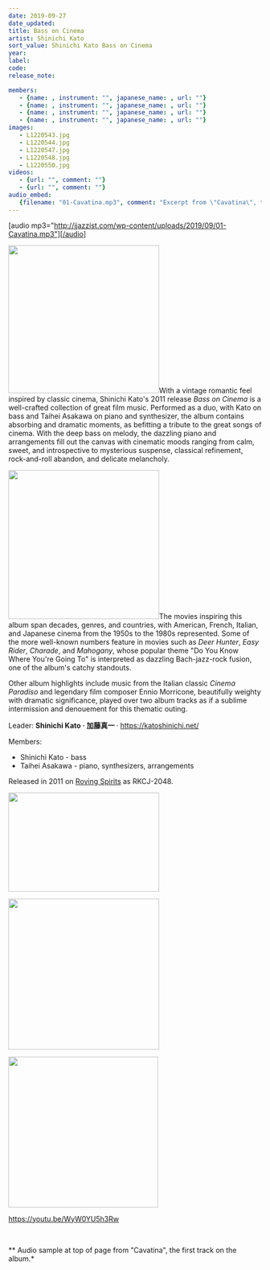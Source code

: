 ```yaml
---
date: 2019-09-27
date_updated: 
title: Bass on Cinema
artist: Shinichi Kato
sort_value: Shinichi Kato Bass on Cinema
year: 
label: 
code: 
release_note: 

members:
   - {name: , instrument: "", japanese_name: , url: ""}
   - {name: , instrument: "", japanese_name: , url: ""}
   - {name: , instrument: "", japanese_name: , url: ""}
   - {name: , instrument: "", japanese_name: , url: ""}
images: 
   - L1220543.jpg
   - L1220544.jpg
   - L1220547.jpg
   - L1220548.jpg
   - L1220550.jpg
videos: 
   - {url: "", comment: ""}
   - {url: "", comment: ""}
audio_embed:
   {filename: "01-Cavatina.mp3", comment: "Excerpt from \"Cavatina\", the first track on the album:"}
---
```

[audio mp3="http://jjazzist.com/wp-content/uploads/2019/09/01-Cavatina.mp3"][/audio]

<a href="http://jjazzist.com/wp-content/uploads/2019/09/L1220543.jpg"><img class="size-medium wp-image-4540 alignright" src="http://jjazzist.com/wp-content/uploads/2019/09/L1220543-300x294.jpg" alt="" width="300" height="294" /></a>With a vintage romantic feel inspired by classic cinema, Shinichi Kato's 2011 release *Bass on Cinema* is a well-crafted collection of great film music. Performed as a duo, with Kato on bass and Taihei Asakawa on piano and synthesizer, the album contains absorbing and dramatic moments, as befitting a tribute to the great songs of cinema. With the deep bass on melody, the dazzling piano and arrangements fill out the canvas with cinematic moods ranging from calm, sweet, and introspective to mysterious suspense, classical refinement, rock-and-roll abandon, and delicate melancholy.

<a href="http://jjazzist.com/wp-content/uploads/2019/09/L1220544.jpg"><img class="size-medium wp-image-4541 alignright" src="http://jjazzist.com/wp-content/uploads/2019/09/L1220544-300x296.jpg" alt="" width="300" height="296" /></a>The movies inspiring this album span decades, genres, and countries, with American, French, Italian, and Japanese cinema from the 1950s to the 1980s represented. Some of the more well-known numbers feature in movies such as *Deer Hunter*, *Easy Rider*, *Charade*, and *Mahogany*, whose popular theme "Do You Know Where You're Going To" is interpreted as dazzling Bach-jazz-rock fusion, one of the album's catchy standouts.

Other album highlights include music from the Italian classic *Cinema Paradiso* and legendary film composer Ennio Morricone, beautifully weighty with dramatic significance, played over two album tracks as if a sublime intermission and denouement for this thematic outing.

Leader: <strong>Shinichi Kato · 加藤真一 </strong>· <a href="https://katoshinichi.net/">https://katoshinichi.net/</a>

Members:
<ul>
 	<li>Shinichi Kato - bass</li>
 	<li>Taihei Asakawa - piano, synthesizers, arrangements</li>
</ul>
Released in 2011 on <a href="http://rovingspirits.co.jp/">Roving Spirits</a> as RKCJ-2048.

<a href="http://jjazzist.com/wp-content/uploads/2019/09/L1220547.jpg"><img class="alignnone size-medium wp-image-4542" src="http://jjazzist.com/wp-content/uploads/2019/09/L1220547-300x197.jpg" alt="" width="300" height="197" /></a>

<a href="http://jjazzist.com/wp-content/uploads/2019/09/L1220548.jpg"><img class="alignnone size-medium wp-image-4543" src="http://jjazzist.com/wp-content/uploads/2019/09/L1220548-300x300.jpg" alt="" width="300" height="300" /></a>

<a href="http://jjazzist.com/wp-content/uploads/2019/09/L1220550.jpg"><img class="alignnone size-medium wp-image-4539" src="http://jjazzist.com/wp-content/uploads/2019/09/L1220550-298x300.jpg" alt="" width="298" height="300" /></a>

https://youtu.be/WyW0YU5h3Rw

&nbsp;

** Audio sample at top of page from "Cavatina", the first track on the album.*
